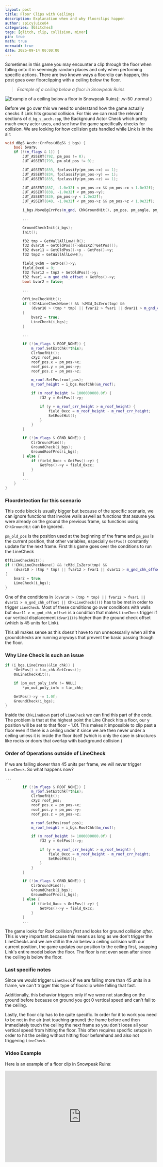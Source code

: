 ```yaml
---
layout: post
title: Floor Clips with Ceilings
description: Explanation when and why floorclips happen
author: spicyjuice04
categories: [Glitches]
tags: [glitch, clip, collision, minor]
pin: true
math: true
mermaid: true
date: 2025-09-14 00:00:00
---
```


Sometimes in this game you may encounter a clip through the floor when falling onto it in seemingly random places and only when performing specific actions. There are two known ways a floorclip can happen, this post goes over floorclipping with a ceiling below the floor.

> *Example of a ceiling below a floor in Snowpeak Ruins*

![Example of a ceiling below a floor in Snowpeak Ruins](/assets/glitches/floor-clip-ceiling/snowpeak-floor-clip-area.webp){: .w-50 .normal }

Before we go over this we need to understand how the game actually checks if Link hits ground collision. For this we can read the relevant sections of `d_bg_s_acch.cpp`, the Background Actor Check which pretty much every actor uses, and see how the game specifically checks for collision. We are looking for how collision gets handled while Link is in the air:

```c++
void dBgS_Acch::CrrPos(dBgS& i_bgs) {
    bool bvar9;
    if (!(m_flags & 1)) {
        JUT_ASSERT(792, pm_pos != 0);
        JUT_ASSERT(793, pm_old_pos != 0);

        JUT_ASSERT(833, fpclassify(pm_pos->x) == 1);
        JUT_ASSERT(834, fpclassify(pm_pos->y) == 1);
        JUT_ASSERT(835, fpclassify(pm_pos->z) == 1);

        JUT_ASSERT(837, -1.0e32f < pm_pos->x && pm_pos->x < 1.0e32f);
        JUT_ASSERT(838, -1.0e32f < pm_pos->y);
        JUT_ASSERT(839, pm_pos->y < 1.0e32f);
        JUT_ASSERT(840, -1.0e32f < pm_pos->z && pm_pos->z < 1.0e32f);

        i_bgs.MoveBgCrrPos(m_gnd, ChkGroundHit(), pm_pos, pm_angle, pm_shape_angle, false, false);

        ...

        GroundCheckInit(i_bgs);
        Init();

        f32 tmp = GetWallAllLowH_R();
        f32 dvar10 = GetOldPos()->abs2XZ(*GetPos());
        f32 dvar11 = GetOldPos()->y - GetPos()->y;
        f32 tmp2 = GetWallAllLowH();

        field_0xb8 = GetPos()->y;
        field_0xc0 = 0;
        f32 fvar12 = tmp2 + GetOldPos()->y;
        f32 fvar1 = m_gnd_chk_offset + GetPos()->y;
        bool bvar2 = false;

        ...

        OffLineCheckHit();
        if (!ChkLineCheckNone() && !cM3d_IsZero(tmp) &&
            (dvar10 > (tmp * tmp) || fvar12 > fvar1 || dvar11 > m_gnd_chk_offset || ChkLineCheck()))
        {
            bvar2 = true;
            LineCheck(i_bgs);
        }

        ...

        if (!(m_flags & ROOF_NONE)) {
            m_roof.SetExtChk(*this);
            ClrRoofHit();
            cXyz roof_pos;
            roof_pos.x = pm_pos->x;
            roof_pos.y = pm_pos->y;
            roof_pos.z = pm_pos->z;

            m_roof.SetPos(roof_pos);
            m_roof_height = i_bgs.RoofChk(&m_roof);

            if (m_roof_height != 1000000000.0f) {
                f32 y = GetPos()->y;

                if (y + m_roof_crr_height > m_roof_height) {
                    field_0xcc = m_roof_height - m_roof_crr_height;
                    SetRoofHit();
                }
            }
        }

        if (!(m_flags & GRND_NONE)) {
            ClrGroundFind();
            GroundCheck(i_bgs);
            GroundRoofProc(i_bgs);
        } else {
            if (field_0xcc < GetPos()->y) {
                GetPos()->y = field_0xcc;
            }
        }
        ...
    }
}
```

### Floordetection for this scenario

This code block is usually bigger but because of the specific scenario, we can ignore functions that involve walls aswell as functions that assume you were already on the ground the previous frame, so functions using `ChkGroundHit` can be ignored. 

`pm_old_pos` is the position used at the beginning of the frame and `pm_pos` is the current position, that other variables, especially `GetPos()` constantly update for the next frame. First this game goes over the conditions to run the LineCheck 

```c++
OffLineCheckHit();
if (!ChkLineCheckNone() && !cM3d_IsZero(tmp) &&
    (dvar10 > (tmp * tmp) || fvar12 > fvar1 || dvar11 > m_gnd_chk_offset || ChkLineCheck()))
{
    bvar2 = true;
    LineCheck(i_bgs);
}
```

One of the conditions in `(dvar10 > (tmp * tmp) || fvar12 > fvar1 || dvar11 > m_gnd_chk_offset || ChkLineCheck()))` has to be met in order to trigger `LineCheck`. Most of these conditions go over conditions with walls but `dvar11 > m_gnd_chk_offset` is a condition that makes `LineCheck` trigger if our vertical displacement (`dvar11`) is higher than the ground check offset (which is 45 units for Link).

This all makes sense as this doesn't have to run unnecessarily when all the groundchecks are running anyways that prevent the basic passing though the floor.

### Why Line Check is such an issue

```c++
if (i_bgs.LineCross(&lin_chk)) {
    *GetPos() = lin_chk.GetCross();
    OnLineCheckHit();

    if (pm_out_poly_info != NULL)
        *pm_out_poly_info = lin_chk;

    GetPos()->y -= 1.0f;
    GroundCheck(i_bgs);
}
```

Inside the `ChkLineDown` part of `LineCheck` we can find this part of the code. The problem is that at the highest point the Line Check hits a floor, our y position will be set to that floor - 1.0f. This makes it impossible to clip past a floor even if there is a ceiling under it since we are then never under a ceiling unless it is inside the floor itself (which is only the case in structures like rocks or doors that overlap with background collision.)

### Order of Operations outside of LineCheck

If we are falling slower than 45 units per frame, we will never trigger `LineCheck`. So what happens now?

```c++
...

        if (!(m_flags & ROOF_NONE)) {
            m_roof.SetExtChk(*this);
            ClrRoofHit();
            cXyz roof_pos;
            roof_pos.x = pm_pos->x;
            roof_pos.y = pm_pos->y;
            roof_pos.z = pm_pos->z;

            m_roof.SetPos(roof_pos);
            m_roof_height = i_bgs.RoofChk(&m_roof);

            if (m_roof_height != 1000000000.0f) {
                f32 y = GetPos()->y;

                if (y + m_roof_crr_height > m_roof_height) {
                    field_0xcc = m_roof_height - m_roof_crr_height;
                    SetRoofHit();
                }
            }
        }

        if (!(m_flags & GRND_NONE)) {
            ClrGroundFind();
            GroundCheck(i_bgs);
            GroundRoofProc(i_bgs);
        } else {
            if (field_0xcc < GetPos()->y) {
                GetPos()->y = field_0xcc;
            }
        }
        ...
```

The game looks for Roof collision _first_ and looks for ground collision _after_. This is very important because this means as long as we don't trigger the LineChecks and we are still in the air below a ceiling collision with our current position, the game updates our position to the ceiling first, snapping Link's entire model below the floor. The floor is not even seen after since the ceiling is below the floor. 

### Last specific notes

Since we would trigger `LineCheck` if we are falling more than 45 units in a frame, we can't trigger this type of floorclip while falling that fast.

Additionally, this behavior triggers only if we were not standing on the ground before because on ground you got 0 vertical speed and can't fall to the ceiling.

Lastly, the floor clip has to be quite specific. In order for it to work you need to be not in the air (not touching ground) the frame before and then immediately touch the ceiling the next frame so you don't loose all your vertical speed from hitting the floor. This often requires specific setups in order to hit the ceiling without hitting floor beforehand and also not triggering `LineCheck`.

### Video Example

Here is an example of a floor clip in Snowpeak Ruins:

<iframe width="500" height="300" src="https://www.youtube.com/embed/YHQSjTwygYA" frameborder="0" allowfullscreen></iframe>
